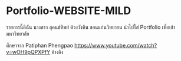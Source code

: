# Portfolio-WEBSITE-MILD
รายการนี้ดิฉัน นางสาว สุคนธ์ทิพย์ ด้วงวังหิน ขอนแก่นวิทยายน นำไปใส่ Portfolio เพื่อเข้ามหาวิทยาลัย

ศึกษาจาก Patiphan Phengpao 
https://www.youtube.com/watch?v=wOH9pQPXPfY อ้างอิง
